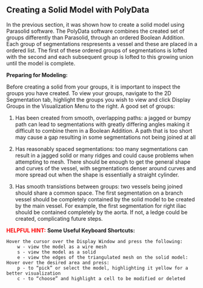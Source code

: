 ## Creating a Solid Model with PolyData ##


In the previous section, it was shown how to create a solid model using Parasolid software. The PolyData software combines the created set of groups differently than Parasolid, through an ordered Boolean Addition. Each group of segmentations respresents a vessel and these are placed in a ordered list. The first of these ordered groups of segmentations is lofted with the second and each subsequent group is lofted to this growing union until the model is complete.

**Preparing for Modeling:**

Before creating a solid from your groups, it is important to inspect the groups you have created. To view your groups, navigate to the 2D Segmentation tab, highlight the groups you wish to view and click Display Groups in the Visualization Menu to the right. A good set of groups:

1. Has been created from smooth, overlapping paths: a jagged or bumpy path can lead to segmentations with greatly differing angles making it difficult to combine them in a Boolean Addition. A path that is too short may cause a gap resulting in some segmentations not being joined at all

2. Has reasonably spaced segmentations: too many segmentations can result in a jagged solid or many ridges and could cause problems when attempting to mesh. There should be enough to get the general shape and curves of the vessel, with segmentations denser around curves and more spread out when the shape is essentially a straight cylinder.

3. Has smooth transistions between groups: two vessels being joined should share a common space. The first segmentation on a branch vessel should be completely contained by the solid model to be created by the main vessel. For example, the first segmentation for right iliac should be contained completely by the aorta. If not, a ledge could be created, complicating future steps.

<font color="red">**HELPFUL HINT:** </font> **Some Useful Keyboard Shortcuts:**

	Hover the cursor over the Display Window and press the following:
		w - view the model as a wire mesh
		s - view the model as a solid
		e - view the edges of the triangulated mesh on the solid model:
	Hover over the desired area and press:
		p - to “pick” or select the model, highlighting it yellow for a better visualization
		c - to “choose” and highlight a cell to be modified or deleted
